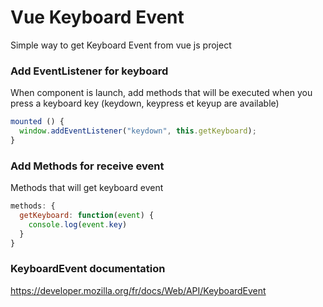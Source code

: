 # Vue Keyboard Event

Simple way to get Keyboard Event from vue js project

### Add EventListener for keyboard

When component is launch, add methods that will be executed when you press a keyboard key (keydown, keypress et keyup are available)

```js
mounted () {
  window.addEventListener("keydown", this.getKeyboard);
}
```

### Add Methods for receive event 

Methods that will get keyboard event 

```js
methods: {
  getKeyboard: function(event) {
    console.log(event.key)
  }
}
``` 

### KeyboardEvent documentation
https://developer.mozilla.org/fr/docs/Web/API/KeyboardEvent
